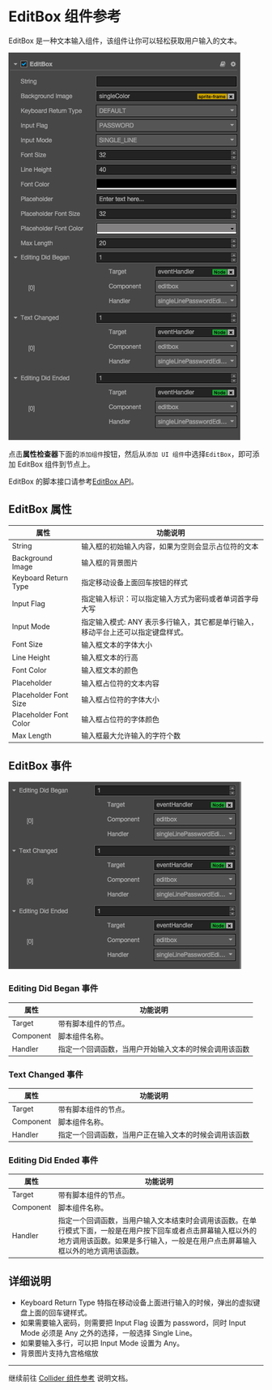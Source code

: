 # EditBox 组件参考

EditBox 是一种文本输入组件，该组件让你可以轻松获取用户输入的文本。

![editbox](./editbox/editbox.png)

点击**属性检查器**下面的`添加组件`按钮，然后从`添加 UI 组件`中选择`EditBox`，即可添加 EditBox 组件到节点上。

EditBox 的脚本接口请参考[EditBox API](../api/classes/EditBox.html)。

## EditBox 属性

| 属性 |   功能说明
| -------------- | ----------- |
| String| 输入框的初始输入内容，如果为空则会显示占位符的文本
| Background Image | 输入框的背景图片
| Keyboard Return Type | 指定移动设备上面回车按钮的样式
| Input Flag | 指定输入标识：可以指定输入方式为密码或者单词首字母大写
| Input Mode | 指定输入模式: ANY 表示多行输入，其它都是单行输入，移动平台上还可以指定键盘样式。
|Font Size| 输入框文本的字体大小
|Line Height| 输入框文本的行高
|Font Color| 输入框文本的颜色
|Placeholder|输入框占位符的文本内容
|Placeholder Font Size| 输入框占位符的字体大小
|Placeholder Font Color| 输入框占位符的字体颜色
|Max Length| 输入框最大允许输入的字符个数

## EditBox 事件

![editbox-event](./editbox/editbox-event.png)

### Editing Did Began 事件
| 属性 |   功能说明
| -------------- | ----------- |
|Target| 带有脚本组件的节点。
|Component| 脚本组件名称。
|Handler| 指定一个回调函数，当用户开始输入文本的时候会调用该函数


### Text Changed 事件
| 属性 |   功能说明
| -------------- | ----------- |
|Target| 带有脚本组件的节点。
|Component| 脚本组件名称。
|Handler| 指定一个回调函数，当用户正在输入文本的时候会调用该函数

### Editing Did Ended 事件
| 属性 |   功能说明
| -------------- | ----------- |
|Target| 带有脚本组件的节点。
|Component| 脚本组件名称。
|Handler| 指定一个回调函数，当用户输入文本结束时会调用该函数。在单行模式下面，一般是在用户按下回车或者点击屏幕输入框以外的地方调用该函数。如果是多行输入，一般是在用户点击屏幕输入框以外的地方调用该函数。


## 详细说明

- Keyboard Return Type 特指在移动设备上面进行输入的时候，弹出的虚拟键盘上面的回车键样式。
- 如果需要输入密码，则需要把 Input Flag 设置为 password，同时 Input Mode 必须是 Any 之外的选择，一般选择 Single Line。
- 如果要输入多行，可以把 Input Mode 设置为 Any。
- 背景图片支持九宫格缩放

<hr>

继续前往 [Collider 组件参考](collider.md) 说明文档。
